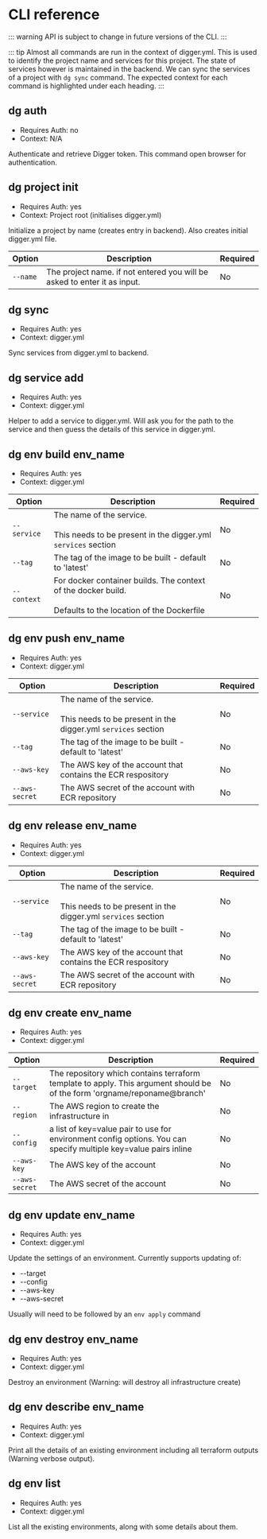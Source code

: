 # CLI reference

::: warning
API is subject to change in future versions of the CLI.
:::

::: tip
Almost all commands are run in the context of digger.yml. This is used to identify the project name and services for this project. The state of services however is maintained in the backend. We can sync the services of a project with `dg sync` command. The expected context for each command is highlighted under each heading.
:::

## dg auth
- Requires Auth: no
- Context: N/A

Authenticate and retrieve Digger token. This command open browser for authentication.

## dg project init
- Requires Auth: yes
- Context: Project root (initialises digger.yml)

Initialize a project by name (creates entry in backend). Also creates initial digger.yml file.


| Option                      | Description                                                                    | Required          |
| --------------------------- | ------------------------------------------------------------------------------ | ----------------- |
| `--name`                    | The project name. if not entered you will be asked to enter it as input.       | No                |


## dg sync
- Requires Auth: yes
- Context: digger.yml

Sync services from digger.yml to backend.

## dg service add
- Requires Auth: yes
- Context: digger.yml

Helper to add a service to digger.yml. Will ask you for the path to the service and then guess the details of this service in digger.yml.

## dg env build env_name
- Requires Auth: yes
- Context: digger.yml


| Option                      | Description                                                                                                      | Required          |
| --------------------------- | ---------------------------------------------------------------------------------------------------------------- | ----------------- |
| `--service`                 | The name of the service. <br><br>This needs to be present in the digger.yml `services` section                   | No                |
| `--tag`                     | The tag of the image to be built - default to 'latest'                                                           | No                |
| `--context`                 | For docker container builds. The context of the docker build.<br><br> Defaults to the location of the Dockerfile | No                |


## dg env push env_name
- Requires Auth: yes
- Context: digger.yml

| Option                      | Description                                                                                                      | Required          |
| --------------------------- | ---------------------------------------------------------------------------------------------------------------- | ----------------- |
| `--service`                 | The name of the service. <br><br>This needs to be present in the digger.yml `services` section                   | No                |
| `--tag`                     | The tag of the image to be built - default to 'latest'                                                           | No                |
| `--aws-key`                 | The AWS key of the account that contains the ECR respository                                                     | No                |
| `--aws-secret`              | The AWS secret of the account with ECR repository                                                                | No                |


## dg env release env_name
- Requires Auth: yes
- Context: digger.yml

| Option                      | Description                                                                                                      | Required          |
| --------------------------- | ---------------------------------------------------------------------------------------------------------------- | ----------------- |
| `--service`                 | The name of the service. <br><br>This needs to be present in the digger.yml `services` section                   | No                |
| `--tag`                     | The tag of the image to be built - default to 'latest'                                                           | No                |
| `--aws-key`                 | The AWS key of the account that contains the ECR respository                                                     | No                |
| `--aws-secret`              | The AWS secret of the account with ECR repository                                                                | No                |


## dg env create env_name
- Requires Auth: yes
- Context: digger.yml


| Option                      | Description                                                                                                              | Required          |
| --------------------------- | ------------------------------------------------------------------------------------------------------------------------ | ----------------- |
| `--target`                  | The repository which contains terraform template to apply. This argument should be of the form 'orgname/reponame@branch' | No                |
| `--region`                  | The AWS region to create the infrastructure in                                                                           | No                |
| `--config`                  | a list of key=value pair to use for environment config options. You can specify multiple key=value pairs inline          | No                |
| `--aws-key`                 | The AWS key of the account                                                                                               | No                |
| `--aws-secret`              | The AWS secret of the account                                                                                            | No                |


## dg env update env_name
- Requires Auth: yes
- Context: digger.yml

Update the settings of an environment. Currently supports updating of:

- --target
- --config
- --aws-key
- --aws-secret

Usually will need to be followed by an `env apply` command

## dg env destroy env_name
- Requires Auth: yes
- Context: digger.yml

Destroy an environment (Warning: will destroy all infrastructure create)

## dg env describe env_name
- Requires Auth: yes
- Context: digger.yml

Print all the details of an existing environment including all terraform outputs (Warning verbose output).

## dg env list
- Requires Auth: yes
- Context: digger.yml

List all the existing environments, along with some details about them.

